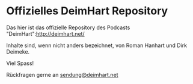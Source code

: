 Offizielles DeimHart Repository
===============================

Das hier ist das offizielle Repository des Podcasts "DeimHart":http://deimhart.net/

Inhalte sind, wenn nicht anders bezeichnet, von Roman Hanhart und Dirk Deimeke.

Viel Spass!

Rückfragen gerne an <sendung@deimhart.net>
